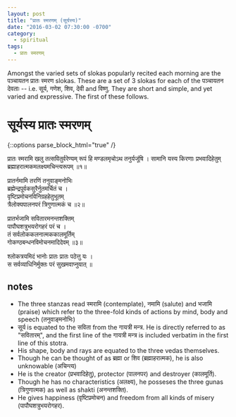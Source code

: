```yaml
---
layout: post
title: "प्रातः स्मरणम् (सूर्यस्य)"
date: "2016-03-02 07:30:00 -0700"
category:
  - spiritual
tags:
  - प्रातः स्मरणम्
---
```


Amongst the varied sets of slokas popularly recited each morning are the पञ्चायतन प्रातः स्मरण
slokas. These are a set of 3 slokas for each of the पञ्चायतन देवताः -- i.e. सूर्य, गणेश, शिव, देवी and विष्णु.
They are short and simple, and yet varied and expressive. The first of these follows.

# सूर्यस्य प्रातः स्मरणम्
{::options parse_block_html="true" /}
<div class="sanskrit">
प्रातः स्मरामि खलु तत्सवितुर्वरेण्यम्  
रूपं हि मण्डलमृचोऽथ तनुर्यजूंषि ।  
सामानि यस्य किरणाः प्रभवादिहेतुम्  
ब्रह्माहरात्मकमलक्ष्यमचिन्त्यरूपम् ॥१॥
<!--more-->

प्रातर्नमामि तरणिं तनुवाङ्मनोभिः  
ब्रह्मेन्द्रपूर्वकसुरैर्नुतमर्चितं च ।  
वृष्टिप्रमोचनविनिग्रहहेतुभूतम्  
त्रैलोक्यपालनपरं त्रिगुणात्मकं च ॥२॥

प्रातर्भजामि सवितारमनन्तशक्तिम्  
पापौघशत्रुभयरोगहरं परं च ।  
तं सर्वलोककलनात्मककालमूर्तिम्  
गोकण्ठबन्धनविमोचनमादिदेवम्  ॥३॥  

श्लोकत्रयमिदं भानोः प्रातः प्रातः पठेत्तु यः ।  
स सर्वव्याधिनिर्मुक्तः परं सुखमवाप्नुयात् ॥
</div>

## notes

* The three stanzas read स्मरामि (contemplate), नमामि (salute) and भजामि (praise)
which refer to the three-fold kinds of actions by mind, body and speech (तनुवाङ्मनोभिः)
* सूर्य is equated to the सविता from the गायत्री मन्त्र. He is directly referred to as "सवितारम्",
    and the first line of the गायत्री मन्त्र is included verbatim in the first line of this stotra.
* His shape, body and rays are equated to the three vedas themselves.
* Though he can be thought of as ब्रह्मा or शिव (ब्रह्माहरात्मक), he is also unknowable (अचिन्त्य)
* He is the creator (प्रभवादिहेतु), protector (पालनपर) and destroyer (कालमूर्ति).
* Though he has no characteristics (अलक्ष्य), he posseses the three gunas (त्रिगुणात्मक)
    as well as shakti (अनन्तशक्ति).
* He gives happiness (वृष्टिप्रमोचन) and freedom from all kinds of misery (पापौघशत्रुभयरोगहर).
